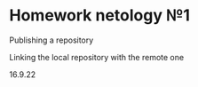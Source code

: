 # Homework netology №1

Publishing a repository

Linking the local repository with the remote one

16.9.22
